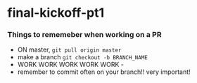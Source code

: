 # final-kickoff-pt1

### Things to rememeber when working on a PR

- ON master, `git pull origin master`
- make a branch `git checkout -b BRANCH_NAME`
- WORK WORK WORK WORK WORK -
- remember to commit often on your branch!! very important!